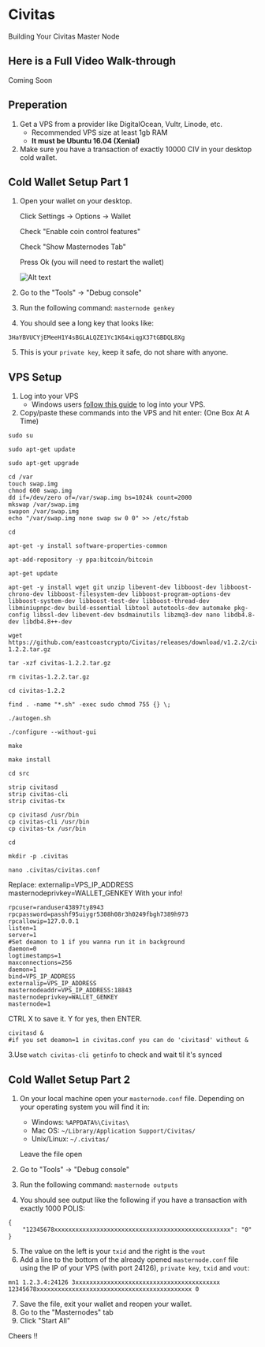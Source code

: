 # Civitas
Building Your Civitas Master Node

## Here is a Full Video Walk-through
Coming Soon

## Preperation

1. Get a VPS from a provider like DigitalOcean, Vultr, Linode, etc. 
   - Recommended VPS size at least 1gb RAM 
   - **It must be Ubuntu 16.04 (Xenial)**
2. Make sure you have a transaction of exactly 10000 CIV in your desktop cold wallet.

## Cold Wallet Setup Part 1

1. Open your wallet on your desktop.

   Click Settings -> Options -> Wallet
   
   Check "Enable coin control features"
   
   Check "Show Masternodes Tab"
   
   Press Ok (you will need to restart the wallet)
   
   ![Alt text](https://github.com/tokayseo/Civitas/blob/master/civitas.PNG "Wallet Settings")

   
   
   
2. Go to the "Tools" -> "Debug console"
3. Run the following command: `masternode genkey`
4. You should see a long key that looks like:
```
3HaYBVUCYjEMeeH1Y4sBGLALQZE1Yc1K64xiqgX37tGBDQL8Xg
```
5. This is your `private key`, keep it safe, do not share with anyone.




## VPS Setup

1. Log into your VPS
   - Windows users [follow this guide](https://www.digitalocean.com/community/tutorials/how-to-log-into-your-droplet-with-putty-for-windows-users) to log into your VPS.
2. Copy/paste these commands into the VPS and hit enter: (One Box At A Time)
```
sudo su
```
```
sudo apt-get update
```
```
sudo apt-get upgrade
```
```
cd /var
touch swap.img
chmod 600 swap.img
dd if=/dev/zero of=/var/swap.img bs=1024k count=2000
mkswap /var/swap.img
swapon /var/swap.img
echo "/var/swap.img none swap sw 0 0" >> /etc/fstab
```
```
cd
```
```
apt-get -y install software-properties-common
```
```
apt-add-repository -y ppa:bitcoin/bitcoin
```
```
apt-get update
```
```
apt-get -y install wget git unzip libevent-dev libboost-dev libboost-chrono-dev libboost-filesystem-dev libboost-program-options-dev libboost-system-dev libboost-test-dev libboost-thread-dev libminiupnpc-dev build-essential libtool autotools-dev automake pkg-config libssl-dev libevent-dev bsdmainutils libzmq3-dev nano libdb4.8-dev libdb4.8++-dev
```
```
wget https://github.com/eastcoastcrypto/Civitas/releases/download/v1.2.2/civitas-1.2.2.tar.gz
```
```
tar -xzf civitas-1.2.2.tar.gz
```
```
rm civitas-1.2.2.tar.gz
```
```
cd civitas-1.2.2
```
```
find . -name "*.sh" -exec sudo chmod 755 {} \;
```
```
./autogen.sh
```
```
./configure --without-gui
```
```
make
```
```
make install
```
```
cd src
```
```
strip civitasd
strip civitas-cli
strip civitas-tx
```
```
cp civitasd /usr/bin
cp civitas-cli /usr/bin
cp civitas-tx /usr/bin
```
```
cd
```
```
mkdir -p .civitas
```
```
nano .civitas/civitas.conf
```
Replace:
externalip=VPS_IP_ADDRESS
masternodeprivkey=WALLET_GENKEY
With your info!
```
rpcuser=randuser43897ty8943
rpcpassword=passhf95uiygr5308h08r3h0249fbgh7389h973
rpcallowip=127.0.0.1
listen=1
server=1
#Set deamon to 1 if you wanna run it in background
daemon=0
logtimestamps=1
maxconnections=256
daemon=1
bind=VPS_IP_ADDRESS
externalip=VPS_IP_ADDRESS
masternodeaddr=VPS_IP_ADDRESS:18843
masternodeprivkey=WALLET_GENKEY
masternode=1
```
CTRL X to save it. Y for yes, then ENTER.
```
civitasd &
#if you set deamon=1 in civitas.conf you can do 'civitasd' without &
```

3.Use `watch civitas-cli getinfo` to check and wait til it's synced 



## Cold Wallet Setup Part 2 

1. On your local machine open your `masternode.conf` file.
   Depending on your operating system you will find it in:
   * Windows: `%APPDATA%\Civitas\`
   * Mac OS: `~/Library/Application Support/Civitas/`
   * Unix/Linux: `~/.civitas/`
   
   Leave the file open
2. Go to "Tools" -> "Debug console"
3. Run the following command: `masternode outputs`
4. You should see output like the following if you have a transaction with exactly 1000 POLIS:
```
{
    "12345678xxxxxxxxxxxxxxxxxxxxxxxxxxxxxxxxxxxxxxxxxxxxxxxxxx": "0"
}
```
5. The value on the left is your `txid` and the right is the `vout`
6. Add a line to the bottom of the already opened `masternode.conf` file using the IP of your
VPS (with port 24126), `private key`, `txid` and `vout`:
```
mn1 1.2.3.4:24126 3xxxxxxxxxxxxxxxxxxxxxxxxxxxxxxxxxxxxxxxxx 12345678xxxxxxxxxxxxxxxxxxxxxxxxxxxxxxxxxxxxxxxxxxxx 0 
```
7. Save the file, exit your wallet and reopen your wallet.
8. Go to the "Masternodes" tab
9. Click "Start All"

Cheers !!
